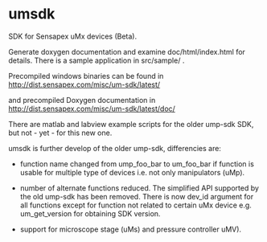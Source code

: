 # umsdk
SDK for Sensapex uMx devices (Beta).

Generate doxygen documentation and examine doc/html/index.html for details.
There is a sample application in src/sample/ .

Precompiled windows binaries can be found in
http://dist.sensapex.com/misc/um-sdk/latest/

and precompiled Doxygen documentation in
http://dist.sensapex.com/misc/um-sdk/latest/doc/

There are matlab and labview example scripts for the older ump-sdk SDK,
but not - yet - for this new one.

umsdk is further develop of the older ump-sdk, differencies are:

- function name changed from ump_foo_bar to um_foo_bar if function
is usable for multiple type of devices i.e. not only manipulators (uMp).

- number of alternate functions reduced. The simplified API supported
by the old ump-sdk has been removed. There is now dev_id argument for all functions
except for function not related to certain uMx device e.g. um_get_version for obtaining SDK version.

- support for microscope stage (uMs) and pressure controller uMV).

